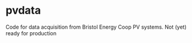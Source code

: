 pvdata
======

Code for data acquisition from Bristol Energy Coop PV systems. Not (yet) ready for production
